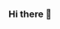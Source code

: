 ### Hi there 👋

<!--
**Imperialbyte/Imperialbyte** is a ✨ _special_ ✨ repository because its `README.md` (this file) appears on your GitHub profile.

Here are some ideas to get you started:


-->
